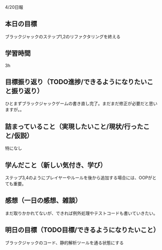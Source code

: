 4/20日報
## 本日の目標
ブラックジャックのステップ1,2のリファクタリングを終える
## 学習時間
3h
## 目標振り返り（TODO進捗/できるようになりたいこと振り返り）
ひとまずブラックジャックゲームの書き直し完了。まだまだ修正が必要だと思いますが。。
## 詰まっていること（実現したいこと/現状/行ったこと/仮説）
特になし
## 学んだこと（新しい気付き、学び）
ステップ3,4のようにプレイヤーやルールを後から追加する場合には、OOPがとても重要。
## 感想（一日の感想、雑談）
まだ取りかかれてないが、できれば例外処理やテストコードも書いていきたい。
## 明日の目標（TODO目標/できるようになりたいこと）
ブラックジャックのコード、静的解析ツールを通る状態にする

